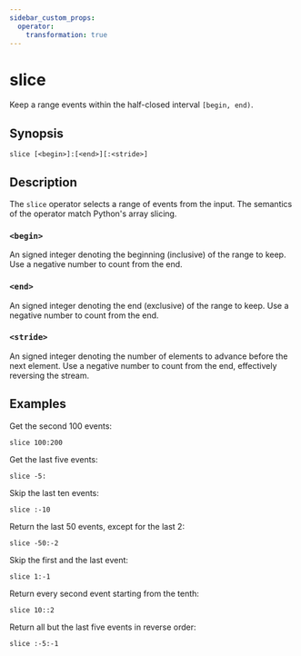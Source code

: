 ```yaml
---
sidebar_custom_props:
  operator:
    transformation: true
---
```


# slice

Keep a range events within the half-closed interval `[begin, end)`.

## Synopsis

```
slice [<begin>]:[<end>][:<stride>]
```

## Description

The `slice` operator selects a range of events from the input. The semantics of
the operator match Python's array slicing.

### `<begin>`

An signed integer denoting the beginning (inclusive) of the range to keep. Use a
negative number to count from the end.

### `<end>`

An signed integer denoting the end (exclusive) of the range to keep. Use a
negative number to count from the end.

### `<stride>`

An signed integer denoting the number of elements to advance before the next
element. Use a negative number to count from the end, effectively reversing the
stream.

## Examples

Get the second 100 events:

```
slice 100:200
```

Get the last five events:

```
slice -5:
```

Skip the last ten events:

```
slice :-10
```

Return the last 50 events, except for the last 2:

```
slice -50:-2
```

Skip the first and the last event:

```
slice 1:-1
```

Return every second event starting from the tenth:

```
slice 10::2
```

Return all but the last five events in reverse order:

```
slice :-5:-1
```
